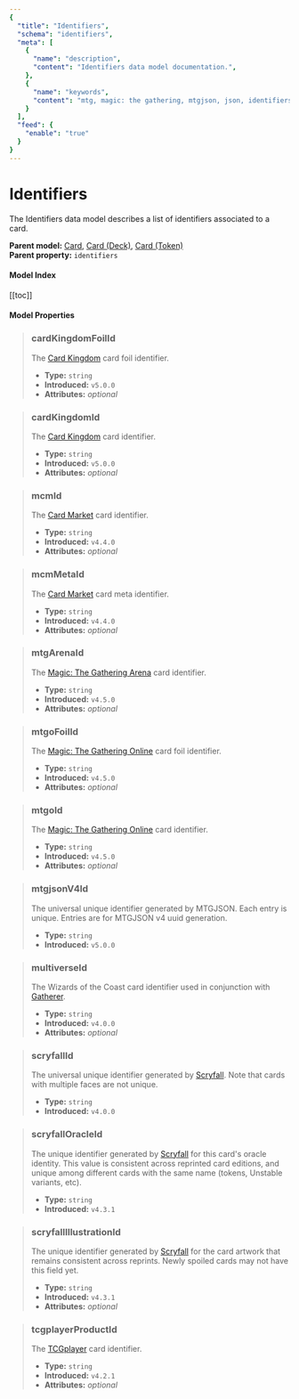 ```yaml
---
{
  "title": "Identifiers",
  "schema": "identifiers",
  "meta": [
    {
      "name": "description",
      "content": "Identifiers data model documentation.",
    },
    {
      "name": "keywords",
      "content": "mtg, magic: the gathering, mtgjson, json, identifiers",
    }
  ],
  "feed": {
    "enable": "true"
  }
}
---
```


# Identifiers

The Identifiers data model describes a list of identifiers associated to a card.

**Parent model:** [Card](../card/), [Card (Deck)](../card-deck/), [Card (Token)](../card-token/)      
**Parent property:** `identifiers`

#### Model Index

<PropertyToggler/>

[[toc]]

#### Model Properties

> ### cardKingdomFoilId  
> The [Card Kingdom](https://www.cardkingdom.com/?partner=mtgjson&utm_source=mtgjson&utm_medium=affiliate&utm_campaign=mtgjson) card foil identifier.  
>
> - **Type:** `string`  
> - **Introduced:** `v5.0.0`  
> - **Attributes:** <i class="optional">optional</i> 

> ### cardKingdomId  
> The [Card Kingdom](https://www.cardkingdom.com/?partner=mtgjson&utm_source=mtgjson&utm_medium=affiliate&utm_campaign=mtgjson) card identifier.  
>
> - **Type:** `string`  
> - **Introduced:** `v5.0.0`  
> - **Attributes:** <i class="optional">optional</i> 

> ### mcmId  
> The [Card Market](https://www.cardmarket.com/en/Magic?utm_campaign=card_prices&utm_medium=text&utm_source=mtgjson) card identifier.  
>
> - **Type:** `string`  
> - **Introduced:** `v4.4.0`  
> - **Attributes:** <i class="optional">optional</i> 

> ### mcmMetaId  
> The [Card Market](https://www.cardmarket.com/en/Magic?utm_campaign=card_prices&utm_medium=text&utm_source=mtgjson) card meta identifier.  
>
> - **Type:** `string`  
> - **Introduced:** `v4.4.0`  
> - **Attributes:** <i class="optional">optional</i> 

> ### mtgArenaId  
> The [Magic: The Gathering Arena](https://magic.wizards.com/en/mtgarena) card identifier.  
>
> - **Type:** `string`  
> - **Introduced:** `v4.5.0`  
> - **Attributes:** <i class="optional">optional</i> 

> ### mtgoFoilId  
> The [Magic: The Gathering Online](https://magic.wizards.com/en/mtgo) card foil identifier.  
>
> - **Type:** `string`  
> - **Introduced:** `v4.5.0`  
> - **Attributes:** <i class="optional">optional</i> 

> ### mtgoId  
> The [Magic: The Gathering Online](https://magic.wizards.com/en/mtgo) card identifier.  
>
> - **Type:** `string`  
> - **Introduced:** `v4.5.0`  
> - **Attributes:** <i class="optional">optional</i> 

> ### mtgjsonV4Id  
> The universal unique identifier generated by MTGJSON. Each entry is unique. Entries are for MTGJSON v4 uuid generation.  
>
> - **Type:** `string`  
> - **Introduced:** `v5.0.0`

> ### multiverseId  
> The Wizards of the Coast card identifier used in conjunction with [Gatherer](https://gatherer.wizards.com).  
>
> - **Type:** `string`  
> - **Introduced:** `v4.0.0`  
> - **Attributes:** <i class="optional">optional</i> 

> ### scryfallId  
> The universal unique identifier generated by [Scryfall](https://scryfall.com/). Note that cards with multiple faces are not unique.  
>
> - **Type:** `string`  
> - **Introduced:** `v4.0.0`

> ### scryfallOracleId  
> The unique identifier generated by [Scryfall](https://scryfall.com/) for this card's oracle identity. This value is consistent across reprinted card editions, and unique among different cards with the same name (tokens, Unstable variants, etc).  
>
> - **Type:** `string`  
> - **Introduced:** `v4.3.1`

> ### scryfallIllustrationId  
> The unique identifier generated by [Scryfall](https://scryfall.com/) for the card artwork that remains consistent across reprints. Newly spoiled cards may not have this field yet.  
>
> - **Type:** `string`  
> - **Introduced:** `v4.3.1`  
> - **Attributes:** <i class="optional">optional</i> 

> ### tcgplayerProductId  
> The [TCGplayer](https://www.tcgplayer.com?partner=mtgjson&utm_campaign=affiliate&utm_medium=mtgjson&utm_source=mtgjson) card identifier.  
>
> - **Type:** `string`  
> - **Introduced:** `v4.2.1`  
> - **Attributes:** <i class="optional">optional</i> 
